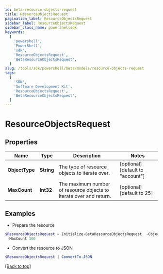 ```yaml
---
id: beta-resource-objects-request
title: ResourceObjectsRequest
pagination_label: ResourceObjectsRequest
sidebar_label: ResourceObjectsRequest
sidebar_class_name: powershellsdk
keywords:
  [
    'powershell',
    'PowerShell',
    'sdk',
    'ResourceObjectsRequest',
    'BetaResourceObjectsRequest',
  ]
slug: /tools/sdk/powershell/beta/models/resource-objects-request
tags:
  [
    'SDK',
    'Software Development Kit',
    'ResourceObjectsRequest',
    'BetaResourceObjectsRequest',
  ]
---
```


# ResourceObjectsRequest

## Properties

| Name | Type | Description | Notes |
| --- | --- | --- | --- |
| **ObjectType** | **String** | The type of resource objects to iterate over. | [optional] [default to "account"] |
| **MaxCount** | **Int32** | The maximum number of resource objects to iterate over and return. | [optional] [default to 25] |

## Examples

- Prepare the resource

```powershell
$ResourceObjectsRequest = Initialize-BetaResourceObjectsRequest  -ObjectType group `
 -MaxCount 100
```

- Convert the resource to JSON

```powershell
$ResourceObjectsRequest | ConvertTo-JSON
```

[[Back to top]](#)

